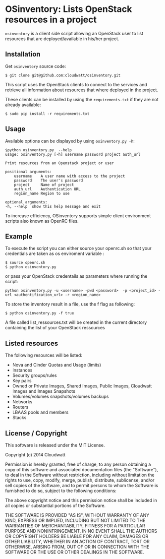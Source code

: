 OSinventory: Lists OpenStack resources in a project
============================================

`osinventory` is a client side script allowing an OpenStack user to list resources that are deployed/available in his/her project.

Installation
------------

Get `osinventory` source code:

    $ git clone git@github.com:cloudwatt/osinventory.git

This script uses the OpenStack clients to connect to the services and retrieve all information about resources that where deployed in the project.

These clients can be installed by using the `requirements.txt` if they are not already available:

    $ sudo pip install -r requirements.txt


Usage
-----

Available options can be displayed by using `osinventory.py -h`:

    $python osinventory.py  --help
    usage: osinventory.py [-h] username password project auth_url

    Print resources from an Openstack project or user

    positional arguments:
        username    A user name with access to the project
        password    The user's password
        project     Name of project
        auth_url    Authentication URL
        region_name Region to use

    optional arguments:
    -h, --help  show this help message and exit

To increase efficiency, OSinventory supports simple client environment scripts also known as OpenRC files.
    
Example
-------

To execute the script you can either source your openrc.sh so that your credentials are taken as os enviroment variable :

    $ source openrc.sh
    $ python osinventory.py

or pass your OpenStack credentails as parameters where running the script:

    python osinventory.py -u <username> -pwd <password>  -p <project_id> -url <authentification_url> -r <region_name>

To store the inventory result in a file, use the f flag as following:

    $ python osinventory.py -f true

A file called list_ressources.txt will be created in the current directory containing the list of your OpenStack ressources

Listed resources
-------

The following resources will be listed:

* Nova and Cinder Quotas and Usage (limits)
* Instances
* Security groups/rules
* Key pairs
* Owned or Private Images, Shared Images, Public Images, Cloudwatt Images and Images Snapshots
* Volumes/volumes snapshots/volumes backups
* Networks
* Routers
* LBAAS pools and members
* Stacks


License / Copyright
-------------------

This software is released under the MIT License.

Copyright (c) 2014 Cloudwatt

Permission is hereby granted, free of charge, to any person obtaining a copy
of this software and associated documentation files (the "Software"), to deal
in the Software without restriction, including without limitation the rights
to use, copy, modify, merge, publish, distribute, sublicense, and/or sell
copies of the Software, and to permit persons to whom the Software is
furnished to do so, subject to the following conditions:

The above copyright notice and this permission notice shall be included in all
copies or substantial portions of the Software.

THE SOFTWARE IS PROVIDED "AS IS", WITHOUT WARRANTY OF ANY KIND, EXPRESS OR
IMPLIED, INCLUDING BUT NOT LIMITED TO THE WARRANTIES OF MERCHANTABILITY,
FITNESS FOR A PARTICULAR PURPOSE AND NONINFRINGEMENT. IN NO EVENT SHALL THE
AUTHORS OR COPYRIGHT HOLDERS BE LIABLE FOR ANY CLAIM, DAMAGES OR OTHER
LIABILITY, WHETHER IN AN ACTION OF CONTRACT, TORT OR OTHERWISE, ARISING FROM,
OUT OF OR IN CONNECTION WITH THE SOFTWARE OR THE USE OR OTHER DEALINGS IN THE
SOFTWARE.

